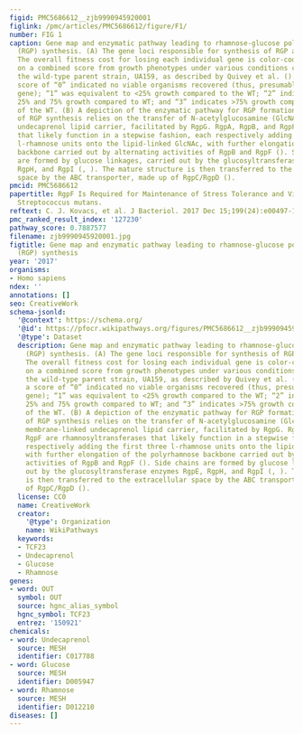 ```yaml
---
figid: PMC5686612__zjb9990945920001
figlink: /pmc/articles/PMC5686612/figure/F1/
number: FIG 1
caption: Gene map and enzymatic pathway leading to rhamnose-glucose polysaccharide
  (RGP) synthesis. (A) The gene loci responsible for synthesis of RGP are displayed.
  The overall fitness cost for losing each individual gene is color-coded and based
  on a combined score from growth phenotypes under various conditions compared to
  the wild-type parent strain, UA159, as described by Quivey et al. (). Briefly, a
  score of “0” indicated no viable organisms recovered (thus, presumably an essential
  gene); “1” was equivalent to <25% growth compared to the WT; “2” indicates between
  25% and 75% growth compared to WT; and “3” indicates >75% growth compared to that
  of the WT. (B) A depiction of the enzymatic pathway for RGP formation. The initiation
  of RGP synthesis relies on the transfer of N-acetylglucosamine (GlcNAc) onto a membrane-linked
  undecaprenol lipid carrier, facilitated by RgpG. RgpA, RgpB, and RgpF are rhamnosyltransferases
  that likely function in a stepwise fashion, each respectively adding the first three
  l-rhamnose units onto the lipid-linked GlcNAc, with further elongation of the polyrhamnose
  backbone carried out by alternating activities of RgpB and RgpF (). Side chains
  are formed by glucose linkages, carried out by the glucosyltransferase enzymes RgpE,
  RgpH, and RgpI (, ). The mature structure is then transferred to the extracellular
  space by the ABC transporter, made up of RgpC/RgpD ().
pmcid: PMC5686612
papertitle: RgpF Is Required for Maintenance of Stress Tolerance and Virulence in
  Streptococcus mutans.
reftext: C. J. Kovacs, et al. J Bacteriol. 2017 Dec 15;199(24):e00497-17.
pmc_ranked_result_index: '127230'
pathway_score: 0.7887577
filename: zjb9990945920001.jpg
figtitle: Gene map and enzymatic pathway leading to rhamnose-glucose polysaccharide
  (RGP) synthesis
year: '2017'
organisms:
- Homo sapiens
ndex: ''
annotations: []
seo: CreativeWork
schema-jsonld:
  '@context': https://schema.org/
  '@id': https://pfocr.wikipathways.org/figures/PMC5686612__zjb9990945920001.html
  '@type': Dataset
  description: Gene map and enzymatic pathway leading to rhamnose-glucose polysaccharide
    (RGP) synthesis. (A) The gene loci responsible for synthesis of RGP are displayed.
    The overall fitness cost for losing each individual gene is color-coded and based
    on a combined score from growth phenotypes under various conditions compared to
    the wild-type parent strain, UA159, as described by Quivey et al. (). Briefly,
    a score of “0” indicated no viable organisms recovered (thus, presumably an essential
    gene); “1” was equivalent to <25% growth compared to the WT; “2” indicates between
    25% and 75% growth compared to WT; and “3” indicates >75% growth compared to that
    of the WT. (B) A depiction of the enzymatic pathway for RGP formation. The initiation
    of RGP synthesis relies on the transfer of N-acetylglucosamine (GlcNAc) onto a
    membrane-linked undecaprenol lipid carrier, facilitated by RgpG. RgpA, RgpB, and
    RgpF are rhamnosyltransferases that likely function in a stepwise fashion, each
    respectively adding the first three l-rhamnose units onto the lipid-linked GlcNAc,
    with further elongation of the polyrhamnose backbone carried out by alternating
    activities of RgpB and RgpF (). Side chains are formed by glucose linkages, carried
    out by the glucosyltransferase enzymes RgpE, RgpH, and RgpI (, ). The mature structure
    is then transferred to the extracellular space by the ABC transporter, made up
    of RgpC/RgpD ().
  license: CC0
  name: CreativeWork
  creator:
    '@type': Organization
    name: WikiPathways
  keywords:
  - TCF23
  - Undecaprenol
  - Glucose
  - Rhamnose
genes:
- word: OUT
  symbol: OUT
  source: hgnc_alias_symbol
  hgnc_symbol: TCF23
  entrez: '150921'
chemicals:
- word: Undecaprenol
  source: MESH
  identifier: C017788
- word: Glucose
  source: MESH
  identifier: D005947
- word: Rhamnose
  source: MESH
  identifier: D012210
diseases: []
---
```

